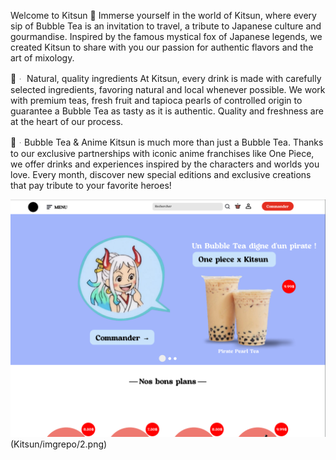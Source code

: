 Welcome to Kitsun 🦊
Immerse yourself in the world of Kitsun, where every sip of Bubble Tea is an invitation to travel, a tribute to Japanese culture and gourmandise. Inspired by the famous mystical fox of Japanese legends, we created Kitsun to share with you our passion for authentic flavors and the art of mixology.

🌱ᆞ Natural, quality ingredients
At Kitsun, every drink is made with carefully selected ingredients, favoring natural and local whenever possible. We work with premium teas, fresh fruit and tapioca pearls of controlled origin to guarantee a Bubble Tea as tasty as it is authentic. Quality and freshness are at the heart of our process.

🍵ᆞBubble Tea & Anime
Kitsun is much more than just a Bubble Tea. Thanks to our exclusive partnerships with iconic anime franchises like One Piece, we offer drinks and experiences inspired by the characters and worlds you love. Every month, discover new special editions and exclusive creations that pay tribute to your favorite heroes!

![Aperçu de kitsun](Kitsun/imgrepo/1.png)
(Kitsun/imgrepo/2.png)

